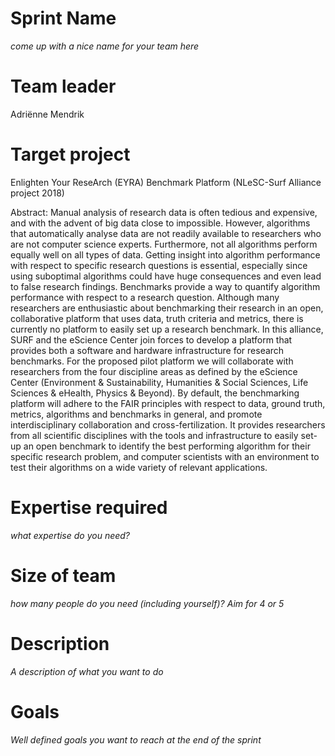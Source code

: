 # Sprint Name 

_come up with a nice name for your team here_

# Team leader

Adriënne Mendrik

# Target project 

Enlighten Your ReseArch (EYRA) Benchmark Platform (NLeSC-Surf Alliance project 2018)

Abstract:
Manual analysis of research data is often tedious and expensive, and with the advent of big data close to impossible. However, algorithms that automatically analyse data are not readily available to researchers who are not computer science experts. Furthermore, not all algorithms perform equally well on all types of data. Getting insight into algorithm performance with respect to specific research questions is essential, especially since using suboptimal algorithms could have huge consequences and even lead to false research findings. Benchmarks provide a way to quantify algorithm performance with respect to a research question. Although many researchers are enthusiastic about benchmarking their research in an open, collaborative platform that uses data, truth criteria and metrics, there is currently no platform to easily set up a research benchmark. In this alliance, SURF and the eScience Center join forces to develop a platform that provides both a software and hardware infrastructure for research benchmarks. For the proposed pilot platform we will collaborate with researchers from the four discipline areas as defined by the eScience Center (Environment & Sustainability, Humanities & Social Sciences, Life Sciences & eHealth, Physics & Beyond). By default, the benchmarking  platform will adhere to the FAIR principles with respect to data, ground truth, metrics, algorithms and benchmarks in general, and promote interdisciplinary collaboration and cross-fertilization. It provides researchers from all scientific disciplines with the tools and infrastructure to easily set-up an open benchmark to identify the best performing algorithm for their specific research problem, and computer scientists with an environment to test their algorithms on a wide variety of relevant applications.

# Expertise required

_what expertise do you need?_

# Size of team

_how many people do you need (including yourself)? Aim for 4 or 5_

# Description

_A description of what you want to do_

# Goals

_Well defined goals you want to reach at the end of the sprint_

